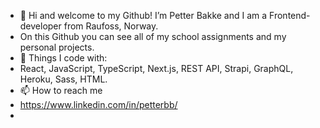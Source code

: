 - 👋 Hi and welcome to my Github! I’m Petter Bakke and I am a Frontend-developer from Raufoss, Norway.
- On this Github you can see all of my school assignments and my personal projects.
- 🌱 Things I code with:
- React, JavaScript, TypeScript, Next.js, REST API, Strapi, GraphQL, Heroku, Sass, HTML.
- 📫 How to reach me 
- https://www.linkedin.com/in/petterbb/
- 

<!---
PetterBakke/PetterBakke is a ✨ special ✨ repository because its `README.md` (this file) appears on your GitHub profile.
You can click the Preview link to take a look at your changes.
--->
